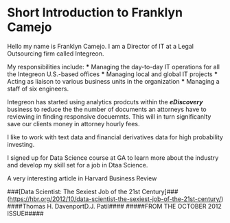 # Short Introduction to Franklyn Camejo #

Hello my name is Franklyn Camejo. I am a Director of IT at a Legal Outsourcing firm called Integreon. 

My responsibilities include:
 __*__ Managing the day-to-day IT operations for all the Integreon U.S.-based offices
 __*__ Managing local and global IT projects
 __*__ Acting as liaison to various business units in the organization
 __*__ Managing a staff of six engineers. 

Integreon has started using analytics prodcuts within the __*eDiscovery*__ business to reduce the the number of documents an attorneys have to reviewing in finding responsive docuemnts. This will in turn significanlty save our clients money in attorney hourly fees.

I like to work with text data and financial derivatives data for high probability investing.

I signed up for Data Science course at GA to learn more about the industry and develop my skill set for a job in Dtaa Science.

A very interesting article in Harvard Business Review

###[Data Scientist: The Sexiest Job of the 21st Century]###(https://hbr.org/2012/10/data-scientist-the-sexiest-job-of-the-21st-century/)
 ####Thomas H. DavenportD.J. Patil####
  #####FROM THE OCTOBER 2012 ISSUE#####
  
